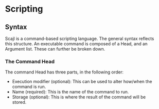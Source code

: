 # Scripting
## Syntax
Scajl is a command-based scripting language. The general syntax reflects this structure. An executable command is composed of a Head, and an Argument list. These can further be broken down.
### The Command Head
The command Head has three parts, in the following order:
- Execution modifier (optional): This can be used to alter how/when the command is run.
- Name (required): This is the name of the command to run.
- Storage (optional): This is where the result of the command will be stored.
